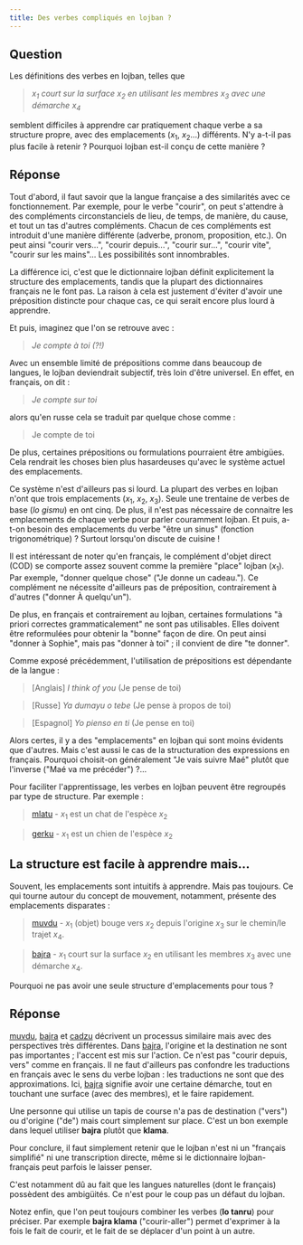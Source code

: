 ```yaml
---
title: Des verbes compliqués en lojban ?
---
```


<!-- Author of trans-creation (translation, localisation, adaptation to culture): Sukender (Benoit NEIL) -->
<!-- Source language: English, + machine-based translation -->
<!-- Target language: FR_fr - Français, France (orthographe moderne, dite "1990") -->
<!-- Special additions or changes (compared to the source) are tagged with "L10N" in this source code: "L10N: <somme additional info>" -->

<div class="lojbo simple_blockquotes"></div>

## Question

Les définitions des verbes en lojban, telles que

> *$x_1$ court sur la surface $x_2$ en utilisant les membres $x_3$ avec une démarche $x_4$*

semblent difficiles à apprendre car pratiquement chaque verbe a sa structure propre, avec des emplacements ($x_1$, $x_2$...) différents. N'y a-t-il pas plus facile à retenir ? Pourquoi lojban est-il conçu de cette manière ?

## Réponse

<!-- L10N: Added example -->
Tout d'abord, il faut savoir que la langue française a des similarités avec ce fonctionnement. Par exemple, pour le verbe "courir", on peut s'attendre à des compléments circonstanciels de lieu, de temps, de manière, du cause, et tout un tas d'autres compléments. Chacun de ces compléments est introduit d'une manière différente (adverbe, pronom, proposition, etc.). On peut ainsi "courir vers...", "courir depuis...", "courir sur...", "courir vite", "courir sur les mains"... Les possibilités sont innombrables.

La différence ici, c'est que le dictionnaire lojban définit explicitement la structure des emplacements, tandis que la plupart des dictionnaires français ne le font pas. La raison à cela est justement d'éviter d'avoir une préposition distincte pour chaque cas, ce qui serait encore plus lourd à apprendre.

Et puis, imaginez que l'on se retrouve avec :

> *Je compte à toi (?!)*

Avec un ensemble limité de prépositions comme dans beaucoup de langues, le lojban deviendrait subjectif, très loin d'être universel. En effet, en français, on dit :

> *Je compte sur toi*

alors qu'en russe cela se traduit par quelque chose comme :

> Je compte de toi

De plus, certaines prépositions ou formulations pourraient être ambigües. Cela rendrait les choses bien plus hasardeuses qu'avec le système actuel des emplacements.

Ce système n'est d'ailleurs pas si lourd. La plupart des verbes en lojban n'ont que trois emplacements ($x_1$, $x_2$, $x_3$). Seule une trentaine de verbes de base (*lo gismu*) en ont cinq. De plus, il n'est pas nécessaire de connaitre les emplacements de chaque verbe pour parler couramment lojban. Et puis, a-t-on besoin des emplacements du verbe "être un sinus" (fonction trigonométrique) ? Surtout lorsqu'on discute de cuisine !

<!-- L10N: Specific to French language -->
Il est intéressant de noter qu'en français, le complément d'objet direct (COD) se comporte assez souvent comme la première "place" lojban ($x_1$). Par exemple, "donner quelque chose" ("Je donne un cadeau."). Ce complément ne nécessite d'ailleurs pas de préposition, contrairement à d'autres ("donner À quelqu'un").

De plus, en français et contrairement au lojban, certaines formulations "à priori correctes grammaticalement" ne sont pas utilisables. Elles doivent être reformulées pour obtenir la "bonne" façon de dire. On peut ainsi "donner à Sophie", mais pas "donner à toi" ; il convient de dire "te donner".

Comme exposé précédemment, l'utilisation de prépositions est dépendante de la langue :

> [Anglais] *I think of you* (Je pense de toi)

> [Russe] *Ya dumayu o tebe* (Je pense à propos de toi)

> [Espagnol] *Yo pienso en ti* (Je pense en toi)

Alors certes, il y a des "emplacements" en lojban qui sont moins évidents que d'autres. Mais c'est aussi le cas de la structuration des expressions en français. Pourquoi choisit-on généralement "Je vais suivre Maé" plutôt que l'inverse ("Maé va me précéder") ?...

Pour faciliter l'apprentissage, les verbes en lojban peuvent être regroupés par type de structure. Par exemple :

> <a href="https://la-lojban.github.io/sutysisku/lojban/#seskari=cnano&sisku=mlatu&bangu=en&versio=masno">mlatu</a> - $x_1$ est un chat de l'espèce $x_2$

> <a href="https://la-lojban.github.io/sutysisku/lojban/#seskari=cnano&sisku=gerku&bangu=en&versio=masno">gerku</a> - $x_1$ est un chien de l'espèce $x_2$

## La structure est facile à apprendre mais...

Souvent, les emplacements sont intuitifs à apprendre. Mais pas toujours. Ce qui tourne autour du concept de mouvement, notamment, présente des emplacements disparates :

> <a href="https://la-lojban.github.io/sutysisku/lojban/#seskari=cnano&sisku=muvdu&bangu=en&versio=masno">muvdu</a> - $x_1$ (objet) bouge vers $x_2$ depuis l'origine $x_3$ sur le chemin/le trajet $x_4$.

> <a href="https://la-lojban.github.io/sutysisku/lojban/#seskari=cnano&sisku=bajra&bangu=en&versio=masno">bajra</a> - $x_1$ court sur la surface $x_2$ en utilisant les membres $x_3$ avec une démarche $x_4$.

Pourquoi ne pas avoir une seule structure d'emplacements pour tous ?

## Réponse

<a href="https://la-lojban.github.io/sutysisku/lojban/#seskari=cnano&sisku=muvdu&bangu=fr&versio=masno">muvdu</a>, <a href="https://la-lojban.github.io/sutysisku/lojban/#seskari=cnano&sisku=bajra&bangu=fr&versio=masno">bajra</a> et <a href="https://la-lojban.github.io/sutysisku/lojban/#seskari=cnano&sisku=cadzu&bangu=fr&versio=masno">cadzu</a> décrivent un processus similaire mais avec des perspectives très différentes. Dans <a href="https://la-lojban.github.io/sutysisku/lojban/#seskari=cnano&sisku=bajra&bangu=fr&versio=masno">bajra</a>, l'origine et la destination ne sont pas importantes ; l'accent est mis sur l'action. Ce n'est pas "courir depuis, vers" comme en français. Il ne faut d'ailleurs pas confondre les traductions en français avec le sens du verbe lojban : les traductions ne sont que des approximations. Ici, <a href="https://la-lojban.github.io/sutysisku/lojban/#seskari=cnano&sisku=bajra&bangu=fr&versio=masno">bajra</a> signifie avoir une certaine démarche, tout en touchant une surface (avec des membres), et le faire rapidement.

Une personne qui utilise un tapis de course n'a pas de destination ("vers") ou d'origine ("de") mais court simplement sur place. C'est un bon exemple dans lequel utiliser **bajra** plutôt que **klama**.

Pour conclure, il faut simplement retenir que le lojban n'est ni un "français simplifié" ni une transcription directe, même si le dictionnaire lojban-français peut parfois le laisser penser.

C'est notamment dû au fait que les langues naturelles (dont le français) possèdent des ambigüités. Ce n'est pour le coup pas un défaut du lojban.

Notez enfin, que l'on peut toujours combiner les verbes (**lo tanru**) pour préciser. Par exemple **bajra klama** ("courir-aller") permet d'exprimer à la fois le fait de courir, et le fait de se déplacer d'un point à un autre.
